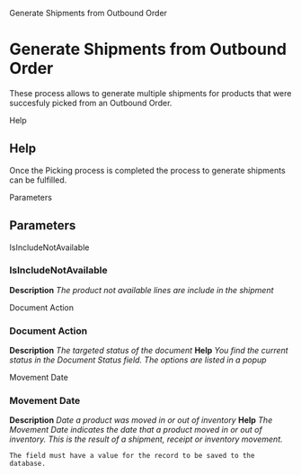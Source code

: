 
Generate Shipments from Outbound Order
# Generate Shipments from Outbound Order


These process allows to generate multiple shipments for products that were succesfuly picked from an Outbound Order.

Help
## Help



Once the Picking process is completed the process to generate shipments can be fulfilled.

Parameters
## Parameters


IsIncludeNotAvailable
### IsIncludeNotAvailable

**Description**
 *The product not available lines are include in the shipment*

Document Action
### Document Action

**Description**
 *The targeted status of the document*
**Help**
 *You find the current status in the Document Status field. The options are listed in a popup*

Movement Date
### Movement Date

**Description**
 *Date a product was moved in or out of inventory*
**Help**
 *The Movement Date indicates the date that a product moved in or out of inventory.  This is the result of a shipment, receipt or inventory movement.*

```
The field must have a value for the record to be saved to the database.
```